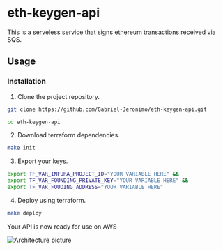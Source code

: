 # eth-keygen-api

This is a serveless service that signs ethereum transactions received via SQS.

## Usage

### Installation

1. Clone the project repository.

```bash
git clone https://github.com/Gabriel-Jeronimo/eth-keygen-api.git
```

```bash
cd eth-keygen-api
```

2. Download terraform dependencies.

```bash
make init
```

3. Export your keys.

```bash
export TF_VAR_INFURA_PROJECT_ID="YOUR VARIABLE HERE" &&
export TF_VAR_FOUNDING_PRIVATE_KEY="YOUR VARIABLE HERE" &&
export TF_VAR_FOUDING_ADDRESS="YOUR VARIABLE HERE"
```

4. Deploy using terraform.

```bash
make deploy
```

Your API is now ready for use on AWS

![Architecture picture](https://github.com/Gabriel-Jeronimo/eth-keygen-api/assets/55462130/351cb4b8-47bb-4444-b2d3-a6b52001b20b)
